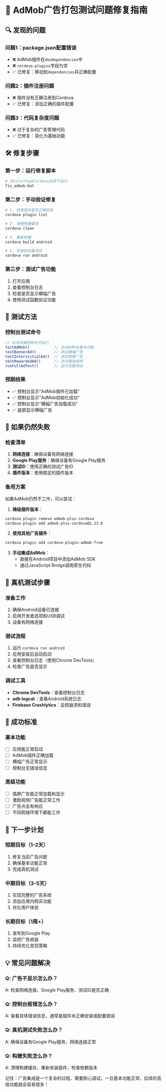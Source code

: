 # 🚨 AdMob广告打包测试问题修复指南

## 🔍 发现的问题

### 问题1：package.json配置错误
- ❌ AdMob插件在`devDependencies`中
- ❌ `cordova.plugins`字段为空
- ✅ 已修复：移动到`dependencies`并正确配置

### 问题2：插件注册问题
- ❌ 插件没有正确注册到Cordova
- ✅ 已修复：添加正确的插件配置

### 问题3：代码复杂度问题
- ❌ 过于复杂的广告管理代码
- ✅ 已修复：简化为基础功能

## 🛠️ 修复步骤

### 第一步：运行修复脚本
```bash
# 在ColorPop8Cordova目录下运行
fix_admob.bat
```

### 第二步：手动验证修复
```bash
# 1. 检查插件是否正确安装
cordova plugin list

# 2. 清理构建缓存
cordova clean

# 3. 重新构建
cordova build android

# 4. 安装到设备测试
cordova run android
```

### 第三步：测试广告功能
1. 打开应用
2. 查看控制台日志
3. 检查是否显示横幅广告
4. 使用测试函数验证功能

## 🧪 测试方法

### 控制台测试命令
```javascript
// 在浏览器控制台中运行
testAdMob()           // 测试AdMob基本功能
testBannerAd()        // 测试横幅广告
testInterstitialAd()  // 测试插屏广告
testRewardedAd()      // 测试激励视频
runFullAdTest()       // 运行完整测试
```

### 预期结果
- ✅ 控制台显示"AdMob插件已加载"
- ✅ 控制台显示"AdMob初始化成功"
- ✅ 控制台显示"横幅广告加载成功"
- ✅ 底部显示横幅广告

## 🔧 如果仍然失败

### 检查清单
1. **网络连接**：确保设备有网络连接
2. **Google Play服务**：确保设备有Google Play服务
3. **测试ID**：使用正确的测试广告ID
4. **插件版本**：使用稳定的插件版本

### 备用方案
如果AdMob仍然不工作，可以尝试：

1. **降级插件版本**：
```bash
cordova plugin remove admob-plus-cordova
cordova plugin add admob-plus-cordova@1.13.0
```

2. **使用其他广告插件**：
```bash
cordova plugin add cordova-plugin-admob-free
```

3. **手动集成AdMob**：
   - 直接在Android项目中添加AdMob SDK
   - 通过JavaScript Bridge调用原生代码

## 📱 真机测试步骤

### 准备工作
1. 确保Android设备已连接
2. 启用开发者选项和USB调试
3. 设备有网络连接

### 测试流程
1. 运行 `cordova run android`
2. 应用安装后自动启动
3. 查看控制台日志（使用Chrome DevTools）
4. 检查广告是否显示

### 调试工具
- **Chrome DevTools**：查看控制台日志
- **adb logcat**：查看Android系统日志
- **Firebase Crashlytics**：监控崩溃和错误

## 🎯 成功标准

### 基本功能
- [ ] 应用能正常启动
- [ ] AdMob插件正确加载
- [ ] 横幅广告正常显示
- [ ] 控制台无错误信息

### 高级功能
- [ ] 插屏广告能正常加载和显示
- [ ] 激励视频广告能正常工作
- [ ] 广告点击有响应
- [ ] 不同网络环境下都能工作

## 🚀 下一步计划

### 短期目标（1-2天）
1. 修复当前广告问题
2. 确保基本功能正常
3. 完成真机测试

### 中期目标（3-5天）
1. 实现完整的广告系统
2. 添加应用内购买功能
3. 优化用户体验

### 长期目标（1周+）
1. 发布到Google Play
2. 监控广告收益
3. 持续优化变现策略

## 💡 常见问题解决

### Q: 广告不显示怎么办？
A: 检查网络连接、Google Play服务、测试ID是否正确

### Q: 控制台报错怎么办？
A: 查看具体错误信息，通常是插件未正确安装或配置错误

### Q: 真机测试失败怎么办？
A: 确保设备有Google Play服务，网络连接正常

### Q: 构建失败怎么办？
A: 清理构建缓存，重新安装插件，检查依赖版本

记住：广告集成是一个复杂的过程，需要耐心调试。一旦基本功能正常，后续的高级功能就会容易很多！

